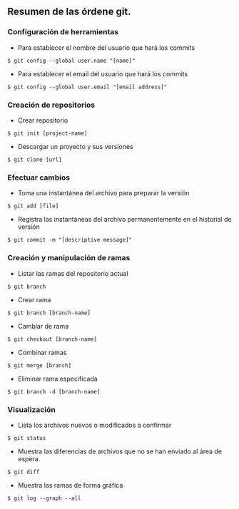## Resumen de las órdene git.

### Configuración de herramientas

- Para establecer el nombre del usuario que hará los commits

``
$ git config --global user.name "[name]" 
``
- Para establecer el email del usuario que hará los commits

``
$ git config --global user.email "[email address]" 
``
### Creación de repositorios

- Crear repositorio

``
$ git init [project-name] 
``
- Descargar un proyecto y sus versiones

``
$ git clone [url]
``
### Efectuar cambios

- Toma una instantánea del archivo para preparar la versión

``
$ git add [file]
``
- Registra las instantáneas del archivo permanentemente en el historial de versión

``
$ git commit -m "[descriptive message]"
``
### Creación y manipulación de ramas

- Listar las ramas del repositorio actual

``
$ git branch
``
- Crear rama

``
$ git branch [branch-name]
``
- Cambiar de rama

``
$ git checkout [branch-name]
``
- Combinar ramas

``
$ git merge [branch]
``
- Eliminar rama especificada

``
$ git branch -d [branch-name]
``
### Visualización

- Lista los archivos nuevos o modificados a confirmar

``
$ git status
``
- Muestra las diferencias de archivos que no se han enviado al área de espera.

``
$ git diff
``
- Muestra las ramas de forma gráfica

``
$ git log --graph --all
``

